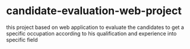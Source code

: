 # candidate-evaluation-web-project
this project based on web application to evaluate the candidates to get a specific occupation according to his qualification and experience into specific field
